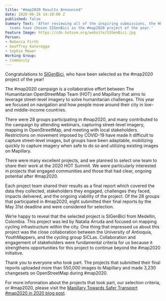 ```yaml
---
title: "#map2020 Results Announced"
date: 2020-06-26 14:18:00 Z
published: false
Summary Text: 'After reviewing all of the inspiring submissions, the HOT and Mapillary
  teams have chosen SIGenBici as the #map2020 project of the year.'
Feature Image: https://cdn.hotosm.org/website/SIGenBici.jpg
Person:
- Rebecca Firth
- Geoffrey Kateregga
- Sophie Mower
Working Group:
- Community
---
```


Congratulations to [SIGenBici](https://siclas.org/sigenbici/), who have been selected as the #map2020 project of the year! 

The #map2020 campaign is a collaborative effort between The Humanitarian OpenStreetMap Team (HOT) and Mapillary that aims to leverage street-level imagery to solve humanitarian challenges. This year we focused on navigation and how people move around their city in low- and middle-income countries. 

There were 28 groups participating in #map2020, and many contributed to the campaign by attending webinars, capturing street-level imagery, mapping in OpenStreetMap, and meeting with local stakeholders. Restrictions on movement imposed by COVID-19 have made it difficult to capture street-level images, but groups have been adaptable, mobilizing quickly to capture imagery when safe to do so and utilizing existing images on Mapillary.

There were many excellent projects, and we planned to select one team to share their work at the 2020 HOT Summit. We were particularly interested in projects that engaged communities and those that had clear, ongoing potential after #map2020.

Each project team shared their results as a final report which covered the data they collected, stakeholders they engaged, challenges they faced, impacts delivered, and the ongoing viability of the project. Of the 28 groups that participated in #map2020, eight submitted their final reports by the May 31st deadline and were considered for selection.

We’re happy to reveal that the selected project is SIGenBici from Medellín, Colombia. This project was led by Natalia Arruda and focused on mapping cycling infrastructure within the city. One thing that impressed us about this project was the close collaboration between the University of Antioquia, YouthMappers, and the cycling group SiCLas. Collaboration and engagement of stakeholders were fundamental criteria for us because it strengthens opportunities for this project to continue beyond the #map2020 initiative.

Thank you to everyone who took part. The projects that submitted their final reports uploaded more than 550,000 images to Mapillary and made 3,230 changesets on OpenStreetMap during #map2020.

For more information about the projects that took part, our selection criteria, or #map2020, please visit the [Mapillary Towards Safer Transport #map2020 in 2020 blog post](https://blog.mapillary.com/update/2020/06/16/map2020-results.html).